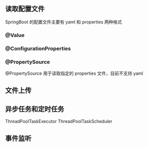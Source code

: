 ## 读取配置文件

SpringBoot 的配置文件主要有 yaml 和 properties 两种格式
### @Value

### @ConfigurationProperties

### @PropertySource 
@PropertySource 用于读取指定的 properties 文件，目前不支持 yaml


## 文件上传


## 异步任务和定时任务

ThreadPoolTaskExecutor
ThreadPoolTaskScheduler

## 事件监听